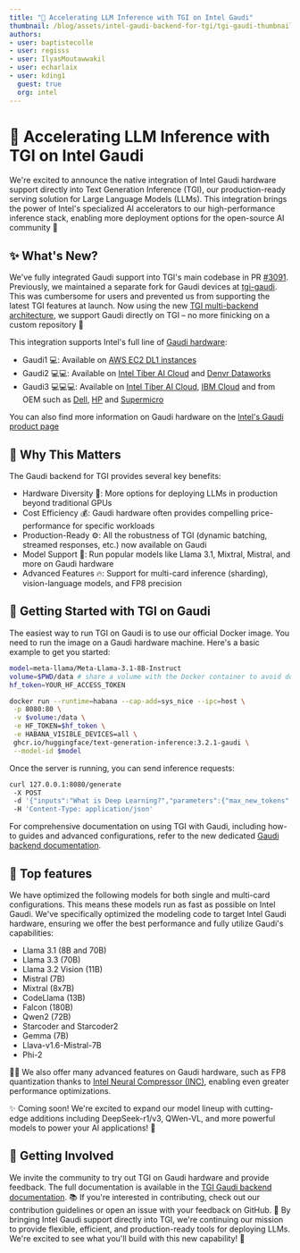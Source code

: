 ```yaml
---
title: "🚀 Accelerating LLM Inference with TGI on Intel Gaudi"
thumbnail: /blog/assets/intel-gaudi-backend-for-tgi/tgi-gaudi-thumbnail.png
authors:
- user: baptistecolle
- user: regisss
- user: IlyasMoutawwakil
- user: echarlaix
- user: kding1
  guest: true
  org: intel
---
```


# 🚀 Accelerating LLM Inference with TGI on Intel Gaudi

We're excited to announce the native integration of Intel Gaudi hardware support directly into Text Generation Inference (TGI), our production-ready serving solution for Large Language Models (LLMs). This integration brings the power of Intel's specialized AI accelerators to our high-performance inference stack, enabling more deployment options for the open-source AI community 🎉

## ✨ What's New? 

We've fully integrated Gaudi support into TGI's main codebase in PR [#3091](https://github.com/huggingface/text-generation-inference/pull/3091). Previously, we maintained a separate fork for Gaudi devices at [tgi-gaudi](https://github.com/huggingface/tgi-gaudi). This was cumbersome for users and prevented us from supporting the latest TGI features at launch. Now using the new [TGI multi-backend architecture](https://huggingface.co/blog/tgi-multi-backend), we support Gaudi directly on TGI – no more finicking on a custom repository 🙌

This integration supports Intel's full line of [Gaudi hardware](https://www.intel.com/content/www/us/en/developer/platform/gaudi/develop/overview.html):
- Gaudi1 💻: Available on [AWS EC2 DL1 instances](https://aws.amazon.com/ec2/instance-types/dl1/)
- Gaudi2 💻💻: Available on [Intel Tiber AI Cloud](https://ai.cloud.intel.com/) and [Denvr Dataworks](https://www.denvrdata.com/guadi2)
- Gaudi3 💻💻💻: Available on [Intel Tiber AI Cloud](https://ai.cloud.intel.com/), [IBM Cloud](https://www.ibm.com/cloud) and from OEM such as [Dell](https://www.dell.com/en-us/lp/intel-gaudi), [HP](https://www.hpe.com/us/en/compute/proliant-xd680.html) and [Supermicro](https://www.supermicro.com/en/accelerators/intel)

You can also find more information on Gaudi hardware on the [Intel's Gaudi product page](https://www.intel.com/content/www/us/en/developer/platform/gaudi/develop/overview.html)

## 🌟 Why This Matters 

The Gaudi backend for TGI provides several key benefits:
- Hardware Diversity 🔄: More options for deploying LLMs in production beyond traditional GPUs
- Cost Efficiency 💰: Gaudi hardware often provides compelling price-performance for specific workloads
- Production-Ready ⚙️: All the robustness of TGI (dynamic batching, streamed responses, etc.) now available on Gaudi
- Model Support 🤖: Run popular models like Llama 3.1, Mixtral, Mistral, and more on Gaudi hardware
- Advanced Features 🔥: Support for multi-card inference (sharding), vision-language models, and FP8 precision

## 🚦 Getting Started with TGI on Gaudi 

The easiest way to run TGI on Gaudi is to use our official Docker image. You need to run the image on a Gaudi hardware machine. Here's a basic example to get you started: 

```bash
model=meta-llama/Meta-Llama-3.1-8B-Instruct 
volume=$PWD/data # share a volume with the Docker container to avoid downloading weights every run 
hf_token=YOUR_HF_ACCESS_TOKEN

docker run --runtime=habana --cap-add=sys_nice --ipc=host \
 -p 8080:80 \
 -v $volume:/data \
 -e HF_TOKEN=$hf_token \
 -e HABANA_VISIBLE_DEVICES=all \
 ghcr.io/huggingface/text-generation-inference:3.2.1-gaudi \
 --model-id $model 
```

Once the server is running, you can send inference requests: 

```bash
curl 127.0.0.1:8080/generate
 -X POST
 -d '{"inputs":"What is Deep Learning?","parameters":{"max_new_tokens":32}}'
 -H 'Content-Type: application/json'
```

For comprehensive documentation on using TGI with Gaudi, including how-to guides and advanced configurations, refer to the new dedicated [Gaudi backend documentation](https://huggingface.co/docs/text-generation-inference/backends/gaudi).

## 🎉 Top features

We have optimized the following models for both single and multi-card configurations. This means these models run as fast as possible on Intel Gaudi. We've specifically optimized the modeling code to target Intel Gaudi hardware, ensuring we offer the best performance and fully utilize Gaudi's capabilities:

- Llama 3.1 (8B and 70B)
- Llama 3.3 (70B)
- Llama 3.2 Vision (11B)
- Mistral (7B)
- Mixtral (8x7B)
- CodeLlama (13B)
- Falcon (180B)
- Qwen2 (72B) 
- Starcoder and Starcoder2 
- Gemma (7B) 
- Llava-v1.6-Mistral-7B 
- Phi-2

🏃‍♂️ We also offer many advanced features on Gaudi hardware, such as FP8 quantization thanks to [Intel Neural Compressor (INC)](https://docs.habana.ai/en/latest/PyTorch/Inference_on_PyTorch/Quantization/Inference_Using_FP8.html), enabling even greater performance optimizations.

✨ Coming soon! We're excited to expand our model lineup with cutting-edge additions including DeepSeek-r1/v3, QWen-VL, and more powerful models to power your AI applications! 🚀

## 💪 Getting Involved 

We invite the community to try out TGI on Gaudi hardware and provide feedback. The full documentation is available in the [TGI Gaudi backend documentation](https://huggingface.co/docs/text-generation-inference/backends/gaudi). 📚 If you're interested in contributing, check out our contribution guidelines or open an issue with your feedback on GitHub. 🤝 By bringing Intel Gaudi support directly into TGI, we're continuing our mission to provide flexible, efficient, and production-ready tools for deploying LLMs. We're excited to see what you'll build with this new capability! 🎉
